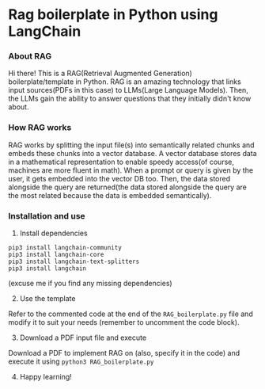 # Rag boilerplate in Python using LangChain #

### About RAG ###
Hi there! This is a RAG(Retrieval Augmented Generation) boilerplate/template in Python. RAG is an amazing technology that links input sources(PDFs in this case) to LLMs(Large Language Models). Then, the LLMs gain the ability to answer questions that  they initially didn't know about.

### How RAG works ###
RAG works by splitting the input file(s) into semantically related chunks and embeds these chunks into a vector database. A vector database stores data in a mathematical representation to enable speedy access(of course, machines are more fluent in math). When a prompt or query is given by the user, it gets embedded into the vector DB too. Then, the data stored alongside the query are returned(the data stored alongside the query are the most related because the data is embedded semantically).

### Installation and use ###
1) Install dependencies

```
pip3 install langchain-community
pip3 install langchain-core
pip3 install langchain-text-splitters
pip3 install langchain
```

(excuse me if you find any missing dependencies)

2) Use the template

Refer to the commented code at the end of the ```RAG_boilerplate.py``` file and modify it to suit your needs (remember to uncomment the code block).

3) Download a PDF input file and execute

Download a PDF to implement RAG on (also, specify it in the code) and execute it using ```python3 RAG_boilerplate.py```

4) Happy learning!



